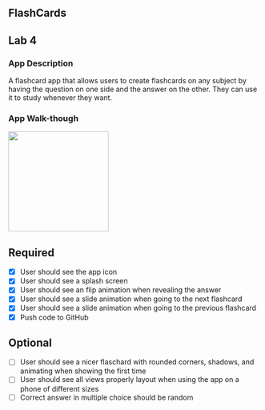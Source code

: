 ## FlashCards

## Lab 4

### App Description
A flashcard app that allows users to create flashcards on any subject by having the question on one side and the answer on the other. They can use it to study whenever they want.

### App Walk-though

<img src="https://i.imgur.com/CC6ImCa.gif" width=200><br>

## Required
- [x] User should see the app icon 
- [x] User should see a splash screen
- [x] User should see an flip animation when revealing the answer
- [x] User should see a slide animation when going to the next flashcard
- [x] User should see a slide animation when going to the previous flashcard
- [x] Push code to GitHub
## Optional
- [ ] User should see a nicer flaschard with rounded corners, shadows, and animating when showing the first time
- [ ] User should see all views properly layout when using the app on a phone of different sizes
- [ ] Correct answer in multiple choice should be random
